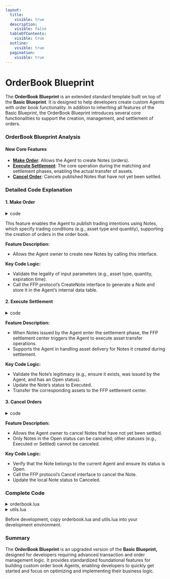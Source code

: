 ```yaml
---
layout:
  title:
    visible: true
  description:
    visible: false
  tableOfContents:
    visible: true
  outline:
    visible: true
  pagination:
    visible: true
---
```


# OrderBook Blueprint

The **OrderBook Blueprint** is an extended standard template built on top of the **Basic Blueprint**. It is designed to help developers create custom Agents with order book functionality. In addition to inheriting all features of the Basic Blueprint, the OrderBook Blueprint introduces several core functionalities to support the creation, management, and settlement of orders.

### OrderBook Blueprint Analysis

#### New Core Features

* [**Make Order**](orderbook-blueprint.md#id-1.-make-order): Allows the Agent to create Notes (orders).
* [**Execute Settlement**](orderbook-blueprint.md#id-2.-execute-settlement): The core operation during the matching and settlement phases, enabling the actual transfer of assets.
* [**Cancel Order**](orderbook-blueprint.md#id-3.-cancel-orders): Cancels published Notes that have not yet been settled.

### Detailed Code Explanation

#### 1. Make Order

<details>

<summary>code</summary>

```lua
Handlers.add('ffp.makeOrder', 'FFP.MakeOrder',
  function(msg)
    assert(msg.From == Owner or msg.From == ao.id, 'Only owner can make order')
    assert(type(msg.AssetID) == 'string', 'AssetID is required')
    assert(type(msg.Amount) == 'string', 'Amount is required')
    assert(bint.__lt(0, bint(msg.Amount)), 'Amount must be greater than 0')
    assert(type(msg.HolderAssetID) == 'string', 'HolderAssetID is required')
    assert(type(msg.HolderAmount) == 'string', 'HolderAmount is required')
    assert(bint.__lt(0, bint(msg.HolderAmount)), 'HolderAmount must be greater than 0')

    local expireDate = msg.ExpireDate
    if expireDate and tonumber(expireDate) < msg.Timestamp then
      msg.reply({Error = 'err_invalid_expire_date', ['X-FFP-MakeOrderID'] = msg.Id})
      return
    end
    if not expireDate then expireDate = '' end

    local res = Send({
      Target = FFP.Settle,
      Action = 'CreateNote',
      AssetID = msg.AssetID,
      Amount = msg.Amount,
      HolderAssetID = msg.HolderAssetID,
      HolderAmount = msg.HolderAmount,
      IssueDate = tostring(msg.Timestamp),
      ExpireDate = expireDate,
      Version = FFP.SettleVersion
    }).receive()
    local noteID = res.NoteID
    local note = json.decode(res.Data)
    FFP.Notes[noteID] = note
    FFP.MakeTxToNoteID[msg.Id] = noteID
    msg.reply({Action = 'OrderMade-Notice', NoteID = note.NoteID, Data = json.encode(note)})
  end

```

</details>

This feature enables the Agent to publish trading intentions using Notes, which specify trading conditions (e.g., asset type and quantity), supporting the creation of orders in the order book.

**Feature Description:**

* Allows the Agent owner to create new Notes by calling this interface.

**Key Code Logic:**

* Validate the legality of input parameters (e.g., asset type, quantity, expiration time).
* Call the FFP protocol’s CreateNote interface to generate a Note and store it in the Agent’s internal data table.

#### 2. Execute Settlement

<details>

<summary>code</summary>

```lua
Handlers.add('ffp.execute', 'Execute',
  function(msg)
    assert(msg.From == FFP.Settle, 'Only settle can start exectue')
    assert(type(msg.NoteID) == 'string', 'NoteID is required')
    assert(type(msg.SettleID) == 'string', 'SettleID is required')

    local note = FFP.Notes[msg.NoteID]
    if not note then
      msg.reply({Action = 'Reject', Error = 'err_not_found', SettleID = msg.SettleID, NoteID = msg.NoteID})
      return
    end
    if note.Status ~= 'Open' then
      msg.reply({Action = 'Reject', Error = 'err_not_open', SettleID = msg.SettleID, NoteID = msg.NoteID})
      return
    end
    if note.Issuer ~= ao.id then
      msg.reply({Action = 'Reject', Error = 'err_invalid_issuer', SettleID = msg.SettleID, NoteID = msg.NoteID})
      return
    end
    
    msg.reply({Action = 'StartExecute', SettleID = msg.SettleID, NoteID = msg.NoteID})

    FFP.Notes[msg.NoteID].Status = 'Executed'
    Send({Target = note.AssetID, Action = 'Transfer', Quantity = note.Amount, Recipient = FFP.Settle, 
      ['X-FFP-SettleID'] = msg.SettleID, 
      ['X-FFP-NoteID'] = msg.NoteID,
      ['X-FFP-For'] = 'Execute'
    })
  end
)
```

</details>

**Feature Description:**

* When Notes issued by the Agent enter the settlement phase, the FFP settlement center triggers the Agent to execute asset transfer operations.
* Supports the Agent in handling asset delivery for Notes it created during settlement.

**Key Code Logic:**

* Validate the Note’s legitimacy (e.g., ensure it exists, was issued by the Agent, and has an Open status).
* Update the Note’s status to Executed.
* Transfer the corresponding assets to the FFP settlement center.

#### 3. Cancel Orders

<details>

<summary>code</summary>

```lua
Handlers.add('ffp.cancelOrder', 'FFP.CancelOrder',
  function(msg)
    assert(msg.From == Owner or msg.From == ao.id, 'Only owner can cancel order')
    assert(type(msg.NoteID) == 'string', 'NoteID is required')

    local noteID = msg.NoteID
    local note = FFP.Notes[noteID]
    
    if not note then
      msg.reply({Error = 'err_not_found', ['X-FFP-CancelOrderID'] = msg.Id})
      return
    end
    if note.Issuer ~= ao.id then
      msg.reply({Error = 'err_invalid_user', ['X-FFP-CancelOrderID'] = msg.Id})
      return
    end
    if note.Status ~= 'Open' then
      msg.reply({Error = 'err_not_open', ['X-FFP-CancelOrderID'] = msg.Id})
      return
    end
    
    local res = Send({Target = FFP.Settle, Action = 'Cancel', Version = FFP.SettleVersion, NoteID = noteID}).receive()
    if res.Error then
      msg.reply({Error = res.Error, ['X-FFP-CancelOrderID'] = msg.Id})
      return
    end
    FFP.Notes[noteID] = json.decode(res.Data)
    msg.reply({Action = 'OrderCancelled-Notice', NoteID = noteID})
  end
)
```

</details>

**Feature Description:**

* Allows the Agent owner to cancel Notes that have not yet been settled.
* Only Notes in the Open status can be canceled; other statuses (e.g., Executed or Settled) cannot be canceled.

**Key Code Logic:**

* Verify that the Note belongs to the current Agent and ensure its status is Open.
* Call the FFP protocol’s Cancel interface to cancel the Note.
* Update the local Note status to Canceled.

### Complete Code

<details>

<summary>orderbook.lua</summary>

```lua
local json = require('json')
local bint = require('.bint')(512)
local utils = require('.utils')

FFP = FFP or {}
-- config
FFP.Settle = FFP.Settle or 'rKpOUxssKxgfXQOpaCq22npHno6oRw66L3kZeoo_Ndk'
FFP.SettleVersion = FFP.SettleVersion or '0.31'
FFP.MaxNotesToSettle = FFP.MaxNotesToSettle or 2

-- database
FFP.Notes = FFP.Notes or {}
FFP.Settled = FFP.Settled or {}
FFP.MakeTxToNoteID = FFP.MakeTxToNoteID or {}

Handlers.add('ffp.withdraw', 'FFP.Withdraw',
  function(msg)
    assert(msg.From == Owner or msg.From == ao.id, 'Only owner can withdraw')
    assert(type(msg.Token) == 'string', 'Token is required')
    assert(type(msg.Amount) == 'string', 'Amount is required')
    assert(bint.__lt(0, bint(msg.Amount)), 'Amount must be greater than 0')
    
    Send({ 
      Target = msg.Token, 
      Action = 'Transfer', 
      Quantity = msg.Amount, 
      Recipient = Owner
    })
  end
)

Handlers.add('ffp.takeOrder', 'FFP.TakeOrder',
  function(msg)
    assert(msg.From == Owner or msg.From == ao.id, 'Only owner can take order')
    
    local noteIDs = utils.getNoteIDs(msg.Data)
    if noteIDs == nil then
      msg.reply({Error = 'err_invalid_note_ids', ['X-FFP-TakeOrderID'] = msg.Id})
      return
    end
    
    if #noteIDs > FFP.MaxNotesToSettle then
      msg.reply({Error = 'err_too_many_orders', ['X-FFP-TakeOrderID'] = msg.Id})
      return
    end

    local notes = {}
    for _, noteID in ipairs(noteIDs) do
      local data = Send({Target = FFP.Settle, Action = 'GetNote', NoteID = noteID}).receive().Data
      if data == '' then
        msg.reply({Error = 'err_not_found', ['X-FFP-TakeOrderID'] = msg.Id})
        return
      end
      local note = json.decode(data)
      if note.Status ~= 'Open' then
        msg.reply({Error = 'err_not_open', ['X-FFP-TakeOrderID'] = msg.Id, Data = noteID})
        return
      end
      if note.Issuer == ao.id then
        msg.reply({Error = 'err_cannot_take_self_order', ['X-FFP-TakeOrderID'] = msg.Id, Data = noteID})
        return
      end
      if note.ExpireDate and note.ExpireDate < msg.Timestamp then
        msg.reply({Error = 'err_expired', ['X-FFP-TakeOrderID'] = msg.Id, Data = noteID})
        return
      end
      table.insert(notes, note)
    end
    
    local si, so = utils.SettlerIO(notes)
    -- todo: make sure we have enough balance

    -- start a settle session
    local res = Send({Target = FFP.Settle, Action = 'StartSettle', Version = FFP.SettleVersion, Data = json.encode(noteIDs)}).receive()
    if res.Error then
      msg.reply({Error = res.Error, ['X-FFP-TakeOrderID'] = msg.Id})     
      return
    end
   
    local settleID = res.SettleID
    FFP.Settled[settleID] = {SettleID = settleID, NoteIDs = noteIDs, Status = 'Pending'}
   
    if next(so) == nil then
      print('TakeOrder: Settler no need to transfer to settle process')
      Send({Target = FFP.Settle, Action = 'Settle', Version = FFP.SettleVersion, SettleID = settleID})
      msg.reply({Action = 'TakeOrder-Settle-Sent-Notice', SettleID = settleID})
      return
    end

    for k, v in pairs(so) do
      local amount = utils.subtract('0', v)
      Send({Target = k, Action = 'Transfer', Quantity = amount,  Recipient = FFP.Settle, 
        ['X-FFP-SettleID'] = settleID, 
        ['X-FFP-For'] = 'Settle'
      })
    end
    msg.reply({Action = 'TakeOrder-Settle-Sent-Notice', SettleID = settleID})
  end
)

Handlers.add('ffp.makeOrder', 'FFP.MakeOrder',
  function(msg)
    assert(msg.From == Owner or msg.From == ao.id, 'Only owner can make order')
    assert(type(msg.AssetID) == 'string', 'AssetID is required')
    assert(type(msg.Amount) == 'string', 'Amount is required')
    assert(bint.__lt(0, bint(msg.Amount)), 'Amount must be greater than 0')
    assert(type(msg.HolderAssetID) == 'string', 'HolderAssetID is required')
    assert(type(msg.HolderAmount) == 'string', 'HolderAmount is required')
    assert(bint.__lt(0, bint(msg.HolderAmount)), 'HolderAmount must be greater than 0')

    local expireDate = msg.ExpireDate
    if expireDate and tonumber(expireDate) < msg.Timestamp then
      msg.reply({Error = 'err_invalid_expire_date', ['X-FFP-MakeOrderID'] = msg.Id})
      return
    end
    if not expireDate then expireDate = '' end

    local res = Send({
      Target = FFP.Settle,
      Action = 'CreateNote',
      AssetID = msg.AssetID,
      Amount = msg.Amount,
      HolderAssetID = msg.HolderAssetID,
      HolderAmount = msg.HolderAmount,
      IssueDate = tostring(msg.Timestamp),
      ExpireDate = expireDate,
      Version = FFP.SettleVersion
    }).receive()
    local noteID = res.NoteID
    local note = json.decode(res.Data)
    FFP.Notes[noteID] = note
    FFP.MakeTxToNoteID[msg.Id] = noteID
    msg.reply({Action = 'OrderMade-Notice', NoteID = note.NoteID, Data = json.encode(note)})
  end
)

Handlers.add('ffp.execute', 'Execute',
  function(msg)
    assert(msg.From == FFP.Settle, 'Only settle can start exectue')
    assert(type(msg.NoteID) == 'string', 'NoteID is required')
    assert(type(msg.SettleID) == 'string', 'SettleID is required')

    local note = FFP.Notes[msg.NoteID]
    if not note then
      msg.reply({Action = 'Reject', Error = 'err_not_found', SettleID = msg.SettleID, NoteID = msg.NoteID})
      return
    end
    if note.Status ~= 'Open' then
      msg.reply({Action = 'Reject', Error = 'err_not_open', SettleID = msg.SettleID, NoteID = msg.NoteID})
      return
    end
    if note.Issuer ~= ao.id then
      msg.reply({Action = 'Reject', Error = 'err_invalid_issuer', SettleID = msg.SettleID, NoteID = msg.NoteID})
      return
    end
    
    msg.reply({Action = 'StartExecute', SettleID = msg.SettleID, NoteID = msg.NoteID})

    FFP.Notes[msg.NoteID].Status = 'Executed'
    Send({Target = note.AssetID, Action = 'Transfer', Quantity = note.Amount, Recipient = FFP.Settle, 
      ['X-FFP-SettleID'] = msg.SettleID, 
      ['X-FFP-NoteID'] = msg.NoteID,
      ['X-FFP-For'] = 'Execute'
    })
  end
)

Handlers.add('ffp.done',
  function(msg) 
    return (msg.Action == 'Credit-Notice') and (msg['X-FFP-For'] == 'Settled' or msg['X-FFP-For'] == 'Refund') 
  end,
  function(msg)
    assert(msg.Sender == FFP.Settle, 'Only settle can send settled or refund notice')

    local noteID = msg['X-FFP-NoteID']
    local settleID = msg['X-FFP-SettleID']
    
    if noteID and FFP.Notes[noteID] then
      if msg['X-FFP-For'] == 'Settled' then
        FFP.Notes[noteID].Status = 'Settled'
      else
        FFP.Notes[noteID].Status = 'Open'
      end
      return
    end

    if settleID and Settled[settleID] then
      if msg['X-FFP-For'] == 'Settled' then
        Settled[settleID].Status = 'Settled'
      else
        Settled[settleID].Status = 'Rejected'
      end
      Settled[settleID].SettledDate = msg['X-FFP-SettledDate']
      for _, noteID in ipairs(Settled[settleID].NoteIDs) do
        local data = Send({Target = FFP.Settle, Action = 'GetNote', NoteID = noteID}).receive().Data
        FFP.Notes[noteID] = json.decode(data)
      end
    end
  end
)

Handlers.add('ffp.cancelOrder', 'FFP.CancelOrder',
  function(msg)
    assert(msg.From == Owner or msg.From == ao.id, 'Only owner can cancel order')
    assert(type(msg.NoteID) == 'string', 'NoteID is required')

    local noteID = msg.NoteID
    local note = FFP.Notes[noteID]
    
    if not note then
      msg.reply({Error = 'err_not_found', ['X-FFP-CancelOrderID'] = msg.Id})
      return
    end
    if note.Issuer ~= ao.id then
      msg.reply({Error = 'err_invalid_user', ['X-FFP-CancelOrderID'] = msg.Id})
      return
    end
    if note.Status ~= 'Open' then
      msg.reply({Error = 'err_not_open', ['X-FFP-CancelOrderID'] = msg.Id})
      return
    end
    
    local res = Send({Target = FFP.Settle, Action = 'Cancel', Version = FFP.SettleVersion, NoteID = noteID}).receive()
    if res.Error then
      msg.reply({Error = res.Error, ['X-FFP-CancelOrderID'] = msg.Id})
      return
    end
    FFP.Notes[noteID] = json.decode(res.Data)
    msg.reply({Action = 'OrderCancelled-Notice', NoteID = noteID})
  end
)

Handlers.add('ffp.getNote', 'FFP.GetNote', 
    function(msg)
        assert(type(msg.MakeTx) == 'string', 'MakeTx is required')
        local noteID = FFP.MakeTxToNoteID[msg.MakeTx]
        if noteID and FFP.Notes[noteID] then
          msg.reply({NoteID=noteID, Data = json.encode(FFP.Notes[noteID])})
        else
          msg.reply({Error = 'err_not_found'})
        end
    end
)

Handlers.add('ffp.getOrders', 'FFP.GetOrders',
  function (msg)
    msg.reply({Action = 'GetOrders-Notice', Data = json.encode(FFP.Notes)})
  end
)

Handlers.add('ffp.getSettled', 'FFP.GetSettled',
  function (msg)
    msg.reply({Action = 'GetSettled-Notice', Data = json.encode(FFP.Settled)})
  end
)
```

</details>

<details>

<summary>utils.lua</summary>

```lua
local json = require('json')
local bint = require('.bint')(512)

local mod = {
  add = function(a, b)
      return tostring(bint(a) + bint(b))
  end,
  subtract = function(a, b)
      return tostring(bint(a) - bint(b))
  end,
  toBalanceValue = function(a)
      return tostring(bint(a))
  end,
  toNumber = function(a)
      return tonumber(a)
  end,
  lt = function (a, b)
      return bint.__lt(bint(a), bint(b))
  end
}

mod.getNoteIDs = function(data)
  if string.find(data, "null") then
    return nil
  end
  
  local noteIDs, err = json.decode(data)
  if err then
    return nil
  end

  if type(noteIDs) == "string" then
    return {noteIDs}
  end

  if type(noteIDs) == "table" then
    for i = 1, #noteIDs do
      if noteIDs[i] == nil or type(noteIDs[i]) ~= "string" then
        return nil
      end
    end
    return noteIDs
  end

  return nil
end

mod.SettlerIO = function (notes)
  local settlerIn = {}
  local settlerOut = {}

  local bc = {}
  for _, note in ipairs(notes) do
      if not bc[note.AssetID] then bc[note.AssetID] = bint(0) end
      if not bc[note.HolderAssetID] then bc[note.HolderAssetID] = bint(0) end
      bc[note.AssetID] = mod.add(bc[note.AssetID], note.Amount)
      bc[note.HolderAssetID] = mod.subtract(bc[note.HolderAssetID], note.HolderAmount)
  end
  
  for k, v in pairs(bc) do
      if v == '0' then bc[k] = nil end
  end

  for k, v in pairs(bc) do
      if mod.lt(v, '0') then
          settlerOut[k] = v
      else
          settlerIn[k] = v
      end
  end

  return settlerIn, settlerOut
end
    
return mod

```

</details>

Before development, copy orderbook.lua and utils.lua into your development environment.

### Summary

The **OrderBook Blueprint** is an upgraded version of the **Basic Blueprint,** designed for developers requiring advanced transaction and order management logic. It provides standardized foundational features for building custom order book Agents, enabling developers to quickly get started and focus on optimizing and implementing their business logic.
